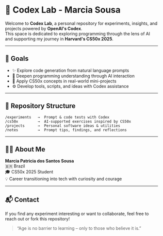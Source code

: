 # 🚀 Codex Lab - Marcia Sousa

Welcome to **Codex Lab**, a personal repository for experiments, insights, and projects powered by **OpenAI's Codex**.  
This space is dedicated to exploring programming through the lens of AI and supporting my journey in **Harvard's CS50x 2025**.

---

## 🎯 Goals

- ✨ Explore code generation from natural language prompts
- 🧠 Deepen programming understanding through AI interaction
- 📘 Apply CS50x concepts in real-world mini-projects
- ⚙️ Develop tools, scripts, and ideas with Codex assistance

---

## 📁 Repository Structure

```
/experiments   →  Prompt & code tests with Codex
/cs50x         →  AI-supported exercises inspired by CS50x
/projects      →  Personal software ideas & utilities
/notes         →  Prompt tips, findings, and reflections
```

---

## 👩‍💻 About Me

**Marcia Patricia dos Santos Sousa**  
🇧🇷 Brazil  
🎓 CS50x 2025 Student  
💡 Career transitioning into tech with curiosity and courage

---

## 📬 Contact

If you find any experiment interesting or want to collaborate, feel free to reach out or fork this repository!

> “Age is no barrier to learning – only to those who believe it is.”

